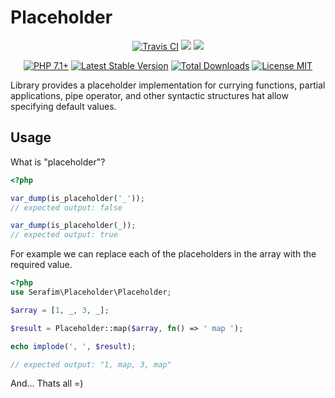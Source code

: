 <p align="center">
    <h1>Placeholder</h1>
</p>
<p align="center">
    <a href="https://travis-ci.org/SerafimArts/Placeholder"><img src="https://travis-ci.org/SerafimArts/Placeholder.svg" alt="Travis CI" /></a>
    <a href="https://codeclimate.com/github/SerafimArts/Placeholder/test_coverage"><img src="https://api.codeclimate.com/v1/badges/122f1fac63b6b5a26117/test_coverage" /></a>
    <a href="https://codeclimate.com/github/SerafimArts/Placeholder/maintainability"><img src="https://api.codeclimate.com/v1/badges/122f1fac63b6b5a26117/maintainability" /></a>
</p>
<p align="center">
    <a href="https://packagist.org/packages/serafim/placeholder"><img src="https://img.shields.io/badge/PHP-7.1+-6f4ca5.svg" alt="PHP 7.1+"></a>
    <a href="https://packagist.org/packages/serafim/placeholder"><img src="https://poser.pugx.org/SerafimArts/Placeholder/version" alt="Latest Stable Version"></a>
    <a href="https://packagist.org/packages/serafim/placeholder"><img src="https://poser.pugx.org/SerafimArts/Placeholder/downloads" alt="Total Downloads"></a>
    <a href="https://raw.githubusercontent.com/SerafimArts/Placeholder/master/LICENSE.md"><img src="https://poser.pugx.org/SerafimArts/Placeholder/license" alt="License MIT"></a>
</p>


Library provides a placeholder implementation for currying functions,
partial applications, pipe operator, and other syntactic structures 
hat allow specifying default values.

## Usage

What is "placeholder"?

```php
<?php

var_dump(is_placeholder('_'));
// expected output: false

var_dump(is_placeholder(_));
// expected output: true

```

For example we can replace each of the placeholders in 
the array with the required value.

```php
<?php
use Serafim\Placeholder\Placeholder;

$array = [1, _, 3, _];

$result = Placeholder::map($array, fn() => ' map ');

echo implode(', ', $result);

// expected output: "1, map, 3, map"
```

And... Thats all =)
